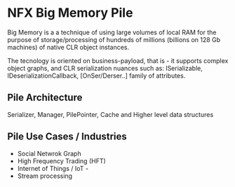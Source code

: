 # NFX Big Memory Pile

 Big Memory is a a technique of using large volumes of local RAM for the purpose of storage/processing
 of hundreds of millions (billions on 128 Gb machines) of native CLR object instances.
 
 The tecnology is oriented on business-payload, that is - it supports complex object graphs, and 
 CLR serialization nuances such as: ISerializable, IDeserializationCallback, [OnSer/Derser..] family of
 attributes.
 
 ## Pile Architecture
 
 Serializer, Manager, PilePointer, Cache and Higher level data structures
 
 ## Pile Use Cases / Industries
 
 * Social Netwrok Graph
 * High Frequency Trading (HFT)
 * Internet of Things / IoT - 
 * Stream processing 

 